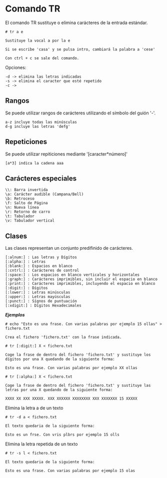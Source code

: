 # Comando TR #

El comando TR sustituye o elimina carácteres de la entrada estándar.

    # tr a e

    Sustituye la vocal a por la e

    Si se escribe 'casa' y se pulsa intro, cambiará la palabra a 'cese'

    Con ctrl + c se sale del comando.

Opciones:

    -d -> elimina las letras indicadas
    -s -> elimina el caracter que esté repetido
    -c ->

## Rangos ##

Se puede utilizar rangos de carácteres utilizando el símbolo del guión '-'.

    a-z incluye todas las minúsculas
    d-g incluye las letras 'defg'

## Repeticiones ##

Se puede utilizar repiticiones mediante '[caracter*número]'

    [a*3] indica la cadena aaa

## Carácteres especiales ##

    \\: Barra invertida
    \a: Carácter audible (Campana/Bell)
    \b: Retroceso
    \f: Salto de Página
    \n: Nueva línea
    \r: Retorno de carro
    \t: Tabulador
    \v: Tabulador vertical

## Clases ##

Las clases representan un conjunto predifinido de carácteres.

    [:alnum:] : Las letras y Dígitos
    [:alpha:] : Letras
    [:blank:] : Espacios en blanco
    [:cntrl:] : Carácteres de control
    [:space:] : Los espacios en blanco verticales y horizontales
    [:graph:] : Carácteres imprimibles, sin incluir el espacio en blanco
    [:print:] : Carácteres imprimibles, incluyendo el espacio en blanco
    [:digit:] : Dígitos
    [:lower:] : Letras minúsculas
    [:upper:] : Letras mayúsculas
    [:punct:] : Sígnos de puntuación
    [:xdigit:] : Dígitos Hexadecimales

***Ejemplos***

    # echo "Esto es una frase. Con varias palabras por ejemplo 15 ollas" > fichero.txt

    Crea el fichero 'fichero.txt' con la frase indicada.

    # tr [:digit:] X < fichero.txt
    
    Coge la frase de dentro del fichero 'fichero.txt' y sustituye los dígitos por una X quedando de la siguiente forma:

    Esto es una frase. Con varias palabras por ejemplo XX ollas

    # tr [:alpha:] X < fichero.txt
    
    Coge la frase de dentro del fichero 'fichero.txt' y sustituye las letras por una X quedando de la siguiente forma:

    XXXX XX XXX XXXXX. XXX XXXXXX XXXXXXXX XXX XXXXXXX 15 XXXXX


Elimina la letra a de un texto

    # tr -d a < fichero.txt

    El texto quedaria de la siguiente forma:

    Esto es un frse. Con vris plbrs por ejemplo 15 olls



Elimina la letra repetida de un texto

    # tr -s l < fichero.txt

    El texto quedaria de la siguiente forma:

    Esto es una frase. Con varias palabras por ejemplo 15 olas